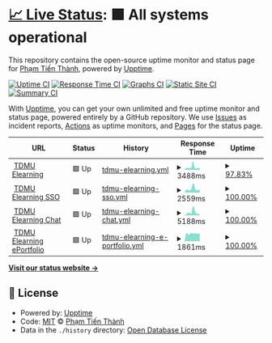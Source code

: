 # [📈 Live Status](https://status.pt-infra.net): <!--live status--> **🟩 All systems operational**

This repository contains the open-source uptime monitor and status page for [Phạm Tiến Thành](https://pt-infra.net), powered by [Upptime](https://github.com/upptime/upptime).

[![Uptime CI](https://github.com/tienthanh2509/pt-infra-status/workflows/Uptime%20CI/badge.svg)](https://github.com/tienthanh2509/pt-infra-status/actions?query=workflow%3A%22Uptime+CI%22)
[![Response Time CI](https://github.com/tienthanh2509/pt-infra-status/workflows/Response%20Time%20CI/badge.svg)](https://github.com/tienthanh2509/pt-infra-status/actions?query=workflow%3A%22Response+Time+CI%22)
[![Graphs CI](https://github.com/tienthanh2509/pt-infra-status/workflows/Graphs%20CI/badge.svg)](https://github.com/tienthanh2509/pt-infra-status/actions?query=workflow%3A%22Graphs+CI%22)
[![Static Site CI](https://github.com/tienthanh2509/pt-infra-status/workflows/Static%20Site%20CI/badge.svg)](https://github.com/tienthanh2509/pt-infra-status/actions?query=workflow%3A%22Static+Site+CI%22)
[![Summary CI](https://github.com/tienthanh2509/pt-infra-status/workflows/Summary%20CI/badge.svg)](https://github.com/tienthanh2509/pt-infra-status/actions?query=workflow%3A%22Summary+CI%22)

With [Upptime](https://upptime.js.org), you can get your own unlimited and free uptime monitor and status page, powered entirely by a GitHub repository. We use [Issues](https://github.com/tienthanh2509/pt-infra-status/issues) as incident reports, [Actions](https://github.com/tienthanh2509/pt-infra-status/actions) as uptime monitors, and [Pages](https://status.pt-infra.net) for the status page.

<!--start: status pages-->
<!-- This summary is generated by Upptime (https://github.com/upptime/upptime) -->
<!-- Do not edit this manually, your changes will be overwritten -->
<!-- prettier-ignore -->
| URL | Status | History | Response Time | Uptime |
| --- | ------ | ------- | ------------- | ------ |
| <img alt="" src="https://icons.duckduckgo.com/ip3/elearning.tdmu.edu.vn.ico" height="13"> [TDMU Elearning](https://elearning.tdmu.edu.vn) | 🟩 Up | [tdmu-elearning.yml](https://github.com/tienthanh2509/pt-infra-status/commits/HEAD/history/tdmu-elearning.yml) | <details><summary><img alt="Response time graph" src="./graphs/tdmu-elearning/response-time-week.png" height="20"> 3488ms</summary><br><a href="https://status.pt-infra.net/history/tdmu-elearning"><img alt="Response time 2566" src="https://img.shields.io/endpoint?url=https%3A%2F%2Fraw.githubusercontent.com%2Ftienthanh2509%2Fpt-infra-status%2FHEAD%2Fapi%2Ftdmu-elearning%2Fresponse-time.json"></a><br><a href="https://status.pt-infra.net/history/tdmu-elearning"><img alt="24-hour response time 3769" src="https://img.shields.io/endpoint?url=https%3A%2F%2Fraw.githubusercontent.com%2Ftienthanh2509%2Fpt-infra-status%2FHEAD%2Fapi%2Ftdmu-elearning%2Fresponse-time-day.json"></a><br><a href="https://status.pt-infra.net/history/tdmu-elearning"><img alt="7-day response time 3488" src="https://img.shields.io/endpoint?url=https%3A%2F%2Fraw.githubusercontent.com%2Ftienthanh2509%2Fpt-infra-status%2FHEAD%2Fapi%2Ftdmu-elearning%2Fresponse-time-week.json"></a><br><a href="https://status.pt-infra.net/history/tdmu-elearning"><img alt="30-day response time 2791" src="https://img.shields.io/endpoint?url=https%3A%2F%2Fraw.githubusercontent.com%2Ftienthanh2509%2Fpt-infra-status%2FHEAD%2Fapi%2Ftdmu-elearning%2Fresponse-time-month.json"></a><br><a href="https://status.pt-infra.net/history/tdmu-elearning"><img alt="1-year response time 2566" src="https://img.shields.io/endpoint?url=https%3A%2F%2Fraw.githubusercontent.com%2Ftienthanh2509%2Fpt-infra-status%2FHEAD%2Fapi%2Ftdmu-elearning%2Fresponse-time-year.json"></a></details> | <details><summary><a href="https://status.pt-infra.net/history/tdmu-elearning">97.83%</a></summary><a href="https://status.pt-infra.net/history/tdmu-elearning"><img alt="All-time uptime 98.22%" src="https://img.shields.io/endpoint?url=https%3A%2F%2Fraw.githubusercontent.com%2Ftienthanh2509%2Fpt-infra-status%2FHEAD%2Fapi%2Ftdmu-elearning%2Fuptime.json"></a><br><a href="https://status.pt-infra.net/history/tdmu-elearning"><img alt="24-hour uptime 93.75%" src="https://img.shields.io/endpoint?url=https%3A%2F%2Fraw.githubusercontent.com%2Ftienthanh2509%2Fpt-infra-status%2FHEAD%2Fapi%2Ftdmu-elearning%2Fuptime-day.json"></a><br><a href="https://status.pt-infra.net/history/tdmu-elearning"><img alt="7-day uptime 97.83%" src="https://img.shields.io/endpoint?url=https%3A%2F%2Fraw.githubusercontent.com%2Ftienthanh2509%2Fpt-infra-status%2FHEAD%2Fapi%2Ftdmu-elearning%2Fuptime-week.json"></a><br><a href="https://status.pt-infra.net/history/tdmu-elearning"><img alt="30-day uptime 98.21%" src="https://img.shields.io/endpoint?url=https%3A%2F%2Fraw.githubusercontent.com%2Ftienthanh2509%2Fpt-infra-status%2FHEAD%2Fapi%2Ftdmu-elearning%2Fuptime-month.json"></a><br><a href="https://status.pt-infra.net/history/tdmu-elearning"><img alt="1-year uptime 98.22%" src="https://img.shields.io/endpoint?url=https%3A%2F%2Fraw.githubusercontent.com%2Ftienthanh2509%2Fpt-infra-status%2FHEAD%2Fapi%2Ftdmu-elearning%2Fuptime-year.json"></a></details>
| <img alt="" src="https://icons.duckduckgo.com/ip3/sso.tdmu.edu.vn.ico" height="13"> [TDMU Elearning SSO](https://sso.tdmu.edu.vn) | 🟩 Up | [tdmu-elearning-sso.yml](https://github.com/tienthanh2509/pt-infra-status/commits/HEAD/history/tdmu-elearning-sso.yml) | <details><summary><img alt="Response time graph" src="./graphs/tdmu-elearning-sso/response-time-week.png" height="20"> 2559ms</summary><br><a href="https://status.pt-infra.net/history/tdmu-elearning-sso"><img alt="Response time 2141" src="https://img.shields.io/endpoint?url=https%3A%2F%2Fraw.githubusercontent.com%2Ftienthanh2509%2Fpt-infra-status%2FHEAD%2Fapi%2Ftdmu-elearning-sso%2Fresponse-time.json"></a><br><a href="https://status.pt-infra.net/history/tdmu-elearning-sso"><img alt="24-hour response time 2039" src="https://img.shields.io/endpoint?url=https%3A%2F%2Fraw.githubusercontent.com%2Ftienthanh2509%2Fpt-infra-status%2FHEAD%2Fapi%2Ftdmu-elearning-sso%2Fresponse-time-day.json"></a><br><a href="https://status.pt-infra.net/history/tdmu-elearning-sso"><img alt="7-day response time 2559" src="https://img.shields.io/endpoint?url=https%3A%2F%2Fraw.githubusercontent.com%2Ftienthanh2509%2Fpt-infra-status%2FHEAD%2Fapi%2Ftdmu-elearning-sso%2Fresponse-time-week.json"></a><br><a href="https://status.pt-infra.net/history/tdmu-elearning-sso"><img alt="30-day response time 2009" src="https://img.shields.io/endpoint?url=https%3A%2F%2Fraw.githubusercontent.com%2Ftienthanh2509%2Fpt-infra-status%2FHEAD%2Fapi%2Ftdmu-elearning-sso%2Fresponse-time-month.json"></a><br><a href="https://status.pt-infra.net/history/tdmu-elearning-sso"><img alt="1-year response time 2141" src="https://img.shields.io/endpoint?url=https%3A%2F%2Fraw.githubusercontent.com%2Ftienthanh2509%2Fpt-infra-status%2FHEAD%2Fapi%2Ftdmu-elearning-sso%2Fresponse-time-year.json"></a></details> | <details><summary><a href="https://status.pt-infra.net/history/tdmu-elearning-sso">100.00%</a></summary><a href="https://status.pt-infra.net/history/tdmu-elearning-sso"><img alt="All-time uptime 99.87%" src="https://img.shields.io/endpoint?url=https%3A%2F%2Fraw.githubusercontent.com%2Ftienthanh2509%2Fpt-infra-status%2FHEAD%2Fapi%2Ftdmu-elearning-sso%2Fuptime.json"></a><br><a href="https://status.pt-infra.net/history/tdmu-elearning-sso"><img alt="24-hour uptime 100.00%" src="https://img.shields.io/endpoint?url=https%3A%2F%2Fraw.githubusercontent.com%2Ftienthanh2509%2Fpt-infra-status%2FHEAD%2Fapi%2Ftdmu-elearning-sso%2Fuptime-day.json"></a><br><a href="https://status.pt-infra.net/history/tdmu-elearning-sso"><img alt="7-day uptime 100.00%" src="https://img.shields.io/endpoint?url=https%3A%2F%2Fraw.githubusercontent.com%2Ftienthanh2509%2Fpt-infra-status%2FHEAD%2Fapi%2Ftdmu-elearning-sso%2Fuptime-week.json"></a><br><a href="https://status.pt-infra.net/history/tdmu-elearning-sso"><img alt="30-day uptime 100.00%" src="https://img.shields.io/endpoint?url=https%3A%2F%2Fraw.githubusercontent.com%2Ftienthanh2509%2Fpt-infra-status%2FHEAD%2Fapi%2Ftdmu-elearning-sso%2Fuptime-month.json"></a><br><a href="https://status.pt-infra.net/history/tdmu-elearning-sso"><img alt="1-year uptime 99.87%" src="https://img.shields.io/endpoint?url=https%3A%2F%2Fraw.githubusercontent.com%2Ftienthanh2509%2Fpt-infra-status%2FHEAD%2Fapi%2Ftdmu-elearning-sso%2Fuptime-year.json"></a></details>
| <img alt="" src="https://icons.duckduckgo.com/ip3/chat.tdmu.edu.vn.ico" height="13"> [TDMU Elearning Chat](https://chat.tdmu.edu.vn) | 🟩 Up | [tdmu-elearning-chat.yml](https://github.com/tienthanh2509/pt-infra-status/commits/HEAD/history/tdmu-elearning-chat.yml) | <details><summary><img alt="Response time graph" src="./graphs/tdmu-elearning-chat/response-time-week.png" height="20"> 5188ms</summary><br><a href="https://status.pt-infra.net/history/tdmu-elearning-chat"><img alt="Response time 2655" src="https://img.shields.io/endpoint?url=https%3A%2F%2Fraw.githubusercontent.com%2Ftienthanh2509%2Fpt-infra-status%2FHEAD%2Fapi%2Ftdmu-elearning-chat%2Fresponse-time.json"></a><br><a href="https://status.pt-infra.net/history/tdmu-elearning-chat"><img alt="24-hour response time 2505" src="https://img.shields.io/endpoint?url=https%3A%2F%2Fraw.githubusercontent.com%2Ftienthanh2509%2Fpt-infra-status%2FHEAD%2Fapi%2Ftdmu-elearning-chat%2Fresponse-time-day.json"></a><br><a href="https://status.pt-infra.net/history/tdmu-elearning-chat"><img alt="7-day response time 5188" src="https://img.shields.io/endpoint?url=https%3A%2F%2Fraw.githubusercontent.com%2Ftienthanh2509%2Fpt-infra-status%2FHEAD%2Fapi%2Ftdmu-elearning-chat%2Fresponse-time-week.json"></a><br><a href="https://status.pt-infra.net/history/tdmu-elearning-chat"><img alt="30-day response time 2928" src="https://img.shields.io/endpoint?url=https%3A%2F%2Fraw.githubusercontent.com%2Ftienthanh2509%2Fpt-infra-status%2FHEAD%2Fapi%2Ftdmu-elearning-chat%2Fresponse-time-month.json"></a><br><a href="https://status.pt-infra.net/history/tdmu-elearning-chat"><img alt="1-year response time 2655" src="https://img.shields.io/endpoint?url=https%3A%2F%2Fraw.githubusercontent.com%2Ftienthanh2509%2Fpt-infra-status%2FHEAD%2Fapi%2Ftdmu-elearning-chat%2Fresponse-time-year.json"></a></details> | <details><summary><a href="https://status.pt-infra.net/history/tdmu-elearning-chat">100.00%</a></summary><a href="https://status.pt-infra.net/history/tdmu-elearning-chat"><img alt="All-time uptime 99.78%" src="https://img.shields.io/endpoint?url=https%3A%2F%2Fraw.githubusercontent.com%2Ftienthanh2509%2Fpt-infra-status%2FHEAD%2Fapi%2Ftdmu-elearning-chat%2Fuptime.json"></a><br><a href="https://status.pt-infra.net/history/tdmu-elearning-chat"><img alt="24-hour uptime 100.00%" src="https://img.shields.io/endpoint?url=https%3A%2F%2Fraw.githubusercontent.com%2Ftienthanh2509%2Fpt-infra-status%2FHEAD%2Fapi%2Ftdmu-elearning-chat%2Fuptime-day.json"></a><br><a href="https://status.pt-infra.net/history/tdmu-elearning-chat"><img alt="7-day uptime 100.00%" src="https://img.shields.io/endpoint?url=https%3A%2F%2Fraw.githubusercontent.com%2Ftienthanh2509%2Fpt-infra-status%2FHEAD%2Fapi%2Ftdmu-elearning-chat%2Fuptime-week.json"></a><br><a href="https://status.pt-infra.net/history/tdmu-elearning-chat"><img alt="30-day uptime 100.00%" src="https://img.shields.io/endpoint?url=https%3A%2F%2Fraw.githubusercontent.com%2Ftienthanh2509%2Fpt-infra-status%2FHEAD%2Fapi%2Ftdmu-elearning-chat%2Fuptime-month.json"></a><br><a href="https://status.pt-infra.net/history/tdmu-elearning-chat"><img alt="1-year uptime 99.78%" src="https://img.shields.io/endpoint?url=https%3A%2F%2Fraw.githubusercontent.com%2Ftienthanh2509%2Fpt-infra-status%2FHEAD%2Fapi%2Ftdmu-elearning-chat%2Fuptime-year.json"></a></details>
| <img alt="" src="https://icons.duckduckgo.com/ip3/eportfolio.tdmu.edu.vn.ico" height="13"> [TDMU Elearning ePortfolio](https://eportfolio.tdmu.edu.vn) | 🟩 Up | [tdmu-elearning-e-portfolio.yml](https://github.com/tienthanh2509/pt-infra-status/commits/HEAD/history/tdmu-elearning-e-portfolio.yml) | <details><summary><img alt="Response time graph" src="./graphs/tdmu-elearning-e-portfolio/response-time-week.png" height="20"> 1861ms</summary><br><a href="https://status.pt-infra.net/history/tdmu-elearning-e-portfolio"><img alt="Response time 1937" src="https://img.shields.io/endpoint?url=https%3A%2F%2Fraw.githubusercontent.com%2Ftienthanh2509%2Fpt-infra-status%2FHEAD%2Fapi%2Ftdmu-elearning-e-portfolio%2Fresponse-time.json"></a><br><a href="https://status.pt-infra.net/history/tdmu-elearning-e-portfolio"><img alt="24-hour response time 1939" src="https://img.shields.io/endpoint?url=https%3A%2F%2Fraw.githubusercontent.com%2Ftienthanh2509%2Fpt-infra-status%2FHEAD%2Fapi%2Ftdmu-elearning-e-portfolio%2Fresponse-time-day.json"></a><br><a href="https://status.pt-infra.net/history/tdmu-elearning-e-portfolio"><img alt="7-day response time 1861" src="https://img.shields.io/endpoint?url=https%3A%2F%2Fraw.githubusercontent.com%2Ftienthanh2509%2Fpt-infra-status%2FHEAD%2Fapi%2Ftdmu-elearning-e-portfolio%2Fresponse-time-week.json"></a><br><a href="https://status.pt-infra.net/history/tdmu-elearning-e-portfolio"><img alt="30-day response time 1755" src="https://img.shields.io/endpoint?url=https%3A%2F%2Fraw.githubusercontent.com%2Ftienthanh2509%2Fpt-infra-status%2FHEAD%2Fapi%2Ftdmu-elearning-e-portfolio%2Fresponse-time-month.json"></a><br><a href="https://status.pt-infra.net/history/tdmu-elearning-e-portfolio"><img alt="1-year response time 1937" src="https://img.shields.io/endpoint?url=https%3A%2F%2Fraw.githubusercontent.com%2Ftienthanh2509%2Fpt-infra-status%2FHEAD%2Fapi%2Ftdmu-elearning-e-portfolio%2Fresponse-time-year.json"></a></details> | <details><summary><a href="https://status.pt-infra.net/history/tdmu-elearning-e-portfolio">100.00%</a></summary><a href="https://status.pt-infra.net/history/tdmu-elearning-e-portfolio"><img alt="All-time uptime 99.78%" src="https://img.shields.io/endpoint?url=https%3A%2F%2Fraw.githubusercontent.com%2Ftienthanh2509%2Fpt-infra-status%2FHEAD%2Fapi%2Ftdmu-elearning-e-portfolio%2Fuptime.json"></a><br><a href="https://status.pt-infra.net/history/tdmu-elearning-e-portfolio"><img alt="24-hour uptime 100.00%" src="https://img.shields.io/endpoint?url=https%3A%2F%2Fraw.githubusercontent.com%2Ftienthanh2509%2Fpt-infra-status%2FHEAD%2Fapi%2Ftdmu-elearning-e-portfolio%2Fuptime-day.json"></a><br><a href="https://status.pt-infra.net/history/tdmu-elearning-e-portfolio"><img alt="7-day uptime 100.00%" src="https://img.shields.io/endpoint?url=https%3A%2F%2Fraw.githubusercontent.com%2Ftienthanh2509%2Fpt-infra-status%2FHEAD%2Fapi%2Ftdmu-elearning-e-portfolio%2Fuptime-week.json"></a><br><a href="https://status.pt-infra.net/history/tdmu-elearning-e-portfolio"><img alt="30-day uptime 100.00%" src="https://img.shields.io/endpoint?url=https%3A%2F%2Fraw.githubusercontent.com%2Ftienthanh2509%2Fpt-infra-status%2FHEAD%2Fapi%2Ftdmu-elearning-e-portfolio%2Fuptime-month.json"></a><br><a href="https://status.pt-infra.net/history/tdmu-elearning-e-portfolio"><img alt="1-year uptime 99.78%" src="https://img.shields.io/endpoint?url=https%3A%2F%2Fraw.githubusercontent.com%2Ftienthanh2509%2Fpt-infra-status%2FHEAD%2Fapi%2Ftdmu-elearning-e-portfolio%2Fuptime-year.json"></a></details>

<!--end: status pages-->

[**Visit our status website →**](https://status.pt-infra.net)

## 📄 License

- Powered by: [Upptime](https://github.com/upptime/upptime)
- Code: [MIT](./LICENSE) © [Phạm Tiến Thành](https://pt-infra.net)
- Data in the `./history` directory: [Open Database License](https://opendatacommons.org/licenses/odbl/1-0/)

